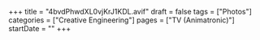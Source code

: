 +++
title = "4bvdPhwdXL0vjKrJ1KDL.avif"
draft = false
tags = ["Photos"]
categories = ["Creative Engineering"]
pages = ["TV (Animatronic)"]
startDate = ""
+++
